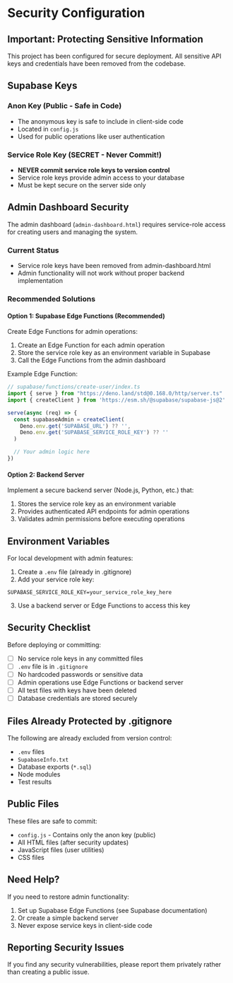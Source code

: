 # Security Configuration

## Important: Protecting Sensitive Information

This project has been configured for secure deployment. All sensitive API keys and credentials have been removed from the codebase.

## Supabase Keys

### Anon Key (Public - Safe in Code)
- The anonymous key is safe to include in client-side code
- Located in `config.js`
- Used for public operations like user authentication

### Service Role Key (SECRET - Never Commit!)
- **NEVER commit service role keys to version control**
- Service role keys provide admin access to your database
- Must be kept secure on the server side only

## Admin Dashboard Security

The admin dashboard (`admin-dashboard.html`) requires service-role access for creating users and managing the system.

### Current Status
- Service role keys have been removed from admin-dashboard.html
- Admin functionality will not work without proper backend implementation

### Recommended Solutions

#### Option 1: Supabase Edge Functions (Recommended)
Create Edge Functions for admin operations:
1. Create an Edge Function for each admin operation
2. Store the service role key as an environment variable in Supabase
3. Call the Edge Functions from the admin dashboard

Example Edge Function:
```typescript
// supabase/functions/create-user/index.ts
import { serve } from "https://deno.land/std@0.168.0/http/server.ts"
import { createClient } from 'https://esm.sh/@supabase/supabase-js@2'

serve(async (req) => {
  const supabaseAdmin = createClient(
    Deno.env.get('SUPABASE_URL') ?? '',
    Deno.env.get('SUPABASE_SERVICE_ROLE_KEY') ?? ''
  )

  // Your admin logic here
})
```

#### Option 2: Backend Server
Implement a secure backend server (Node.js, Python, etc.) that:
1. Stores the service role key as an environment variable
2. Provides authenticated API endpoints for admin operations
3. Validates admin permissions before executing operations

## Environment Variables

For local development with admin features:

1. Create a `.env` file (already in .gitignore)
2. Add your service role key:
```
SUPABASE_SERVICE_ROLE_KEY=your_service_role_key_here
```
3. Use a backend server or Edge Functions to access this key

## Security Checklist

Before deploying or committing:

- [ ] No service role keys in any committed files
- [ ] `.env` file is in `.gitignore`
- [ ] No hardcoded passwords or sensitive data
- [ ] Admin operations use Edge Functions or backend server
- [ ] All test files with keys have been deleted
- [ ] Database credentials are stored securely

## Files Already Protected by .gitignore

The following are already excluded from version control:
- `.env` files
- `SupabaseInfo.txt`
- Database exports (`*.sql`)
- Node modules
- Test results

## Public Files

These files are safe to commit:
- `config.js` - Contains only the anon key (public)
- All HTML files (after security updates)
- JavaScript files (user utilities)
- CSS files

## Need Help?

If you need to restore admin functionality:
1. Set up Supabase Edge Functions (see Supabase documentation)
2. Or create a simple backend server
3. Never expose service keys in client-side code

## Reporting Security Issues

If you find any security vulnerabilities, please report them privately rather than creating a public issue.